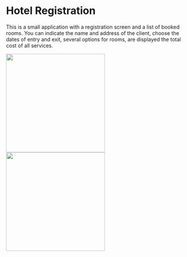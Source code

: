 # Hotel Registration

This is a small application with a registration screen and a list of booked rooms. You can indicate the name and address of the client, choose the dates of entry and exit, several options for rooms, are displayed the total cost of all services.

<img src="https://github.com/lgreydev/HotelRegistration/blob/main/Screenshots/001.jpg" width="270"><img src="https://github.com/lgreydev/HotelRegistration/blob/main/Screenshots/002.jpg" width="270">
